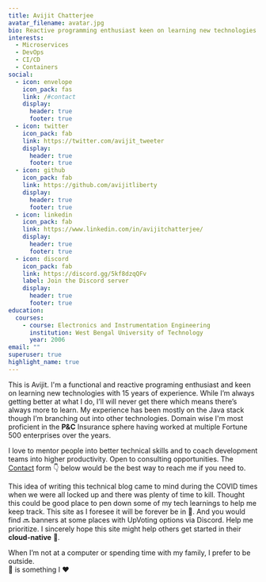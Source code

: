 ```yaml
---
title: Avijit Chatterjee
avatar_filename: avatar.jpg
bio: Reactive programming enthusiast keen on learning new technologies
interests:
  - Microservices
  - DevOps
  - CI/CD
  - Containers
social:
  - icon: envelope
    icon_pack: fas
    link: /#contact
    display:
      header: true
      footer: true
  - icon: twitter
    icon_pack: fab
    link: https://twitter.com/avijit_tweeter
    display:
      header: true
      footer: true
  - icon: github
    icon_pack: fab
    link: https://github.com/avijitliberty
    display:
      header: true
      footer: true
  - icon: linkedin
    icon_pack: fab
    link: https://www.linkedin.com/in/avijitchatterjee/
    display:
      header: true
      footer: true
  - icon: discord
    icon_pack: fab
    link: https://discord.gg/5kf8dzqQFv
    label: Join the Discord server
    display:
      header: true
      footer: true
education:
  courses:
    - course: Electronics and Instrumentation Engineering
      institution: West Bengal University of Technology
      year: 2006
email: ""
superuser: true
highlight_name: true
---
```


This is Avijit. I'm a functional and reactive programing enthusiast and keen on learning new technologies with 15 years of experience. While I’m always getting better at what I do, I’ll will never get there which means there’s always more to learn. My experience has been mostly on the Java stack though I’m branching out into other technologies. Domain wise I'm most proficient in the **P&C** Insurance sphere having worked at multiple Fortune 500 enterprises over the years.

I love to mentor people into better technical skills and to coach development teams into higher productivity. Open to consulting opportunities. The [Contact](#contact) form 👇 below would be the best way to reach me if you need to.<br>

This idea of writing this technical blog came to mind during the COVID times when we were all locked up and there was plenty of time to kill. Thought this could be good place to pen down some of my tech learnings to help me keep track.
This site as I foresee it will be forever be in 🚧. And you would find 🔜 banners at some places with UpVoting options via Discord. Help me prioritize. I sincerely hope this site might help others get started in their **cloud-native** 🚀.

When I’m not at a computer or spending time with my family, I prefer to be outside. <br>
:bicyclist: is something I :heart:
